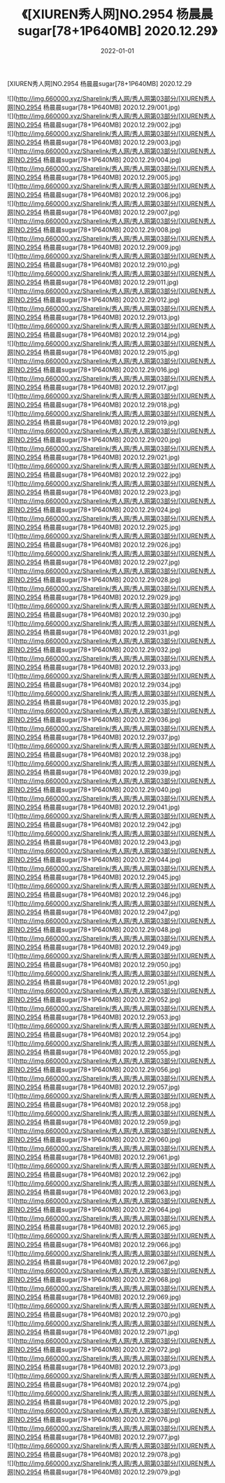 ﻿---
layout: post
title:  《[XIUREN秀人网]NO.2954 杨晨晨sugar[78+1P640MB] 2020.12.29》
date:   2022-01-01
img: http://img.660000.xyz/Sharelink/秀人网/秀人网第03部分/[XIUREN秀人网]NO.2954 杨晨晨sugar[78+1P640MB] 2020.12.29/000.jpg
categories: [美女, 清纯, 唯美]
---

[XIUREN秀人网]NO.2954 杨晨晨sugar[78+1P640MB] 2020.12.29

 ![](http://img.660000.xyz/Sharelink/秀人网/秀人网第03部分/[XIUREN秀人网]NO.2954 杨晨晨sugar[78+1P640MB] 2020.12.29/001.jpg) <br>![](http://img.660000.xyz/Sharelink/秀人网/秀人网第03部分/[XIUREN秀人网]NO.2954 杨晨晨sugar[78+1P640MB] 2020.12.29/002.jpg) <br>![](http://img.660000.xyz/Sharelink/秀人网/秀人网第03部分/[XIUREN秀人网]NO.2954 杨晨晨sugar[78+1P640MB] 2020.12.29/003.jpg) <br>![](http://img.660000.xyz/Sharelink/秀人网/秀人网第03部分/[XIUREN秀人网]NO.2954 杨晨晨sugar[78+1P640MB] 2020.12.29/004.jpg) <br>![](http://img.660000.xyz/Sharelink/秀人网/秀人网第03部分/[XIUREN秀人网]NO.2954 杨晨晨sugar[78+1P640MB] 2020.12.29/005.jpg) <br>![](http://img.660000.xyz/Sharelink/秀人网/秀人网第03部分/[XIUREN秀人网]NO.2954 杨晨晨sugar[78+1P640MB] 2020.12.29/006.jpg) <br>![](http://img.660000.xyz/Sharelink/秀人网/秀人网第03部分/[XIUREN秀人网]NO.2954 杨晨晨sugar[78+1P640MB] 2020.12.29/007.jpg) <br>![](http://img.660000.xyz/Sharelink/秀人网/秀人网第03部分/[XIUREN秀人网]NO.2954 杨晨晨sugar[78+1P640MB] 2020.12.29/008.jpg) <br>![](http://img.660000.xyz/Sharelink/秀人网/秀人网第03部分/[XIUREN秀人网]NO.2954 杨晨晨sugar[78+1P640MB] 2020.12.29/009.jpg) <br>![](http://img.660000.xyz/Sharelink/秀人网/秀人网第03部分/[XIUREN秀人网]NO.2954 杨晨晨sugar[78+1P640MB] 2020.12.29/010.jpg) <br>![](http://img.660000.xyz/Sharelink/秀人网/秀人网第03部分/[XIUREN秀人网]NO.2954 杨晨晨sugar[78+1P640MB] 2020.12.29/011.jpg) <br>![](http://img.660000.xyz/Sharelink/秀人网/秀人网第03部分/[XIUREN秀人网]NO.2954 杨晨晨sugar[78+1P640MB] 2020.12.29/012.jpg) <br>![](http://img.660000.xyz/Sharelink/秀人网/秀人网第03部分/[XIUREN秀人网]NO.2954 杨晨晨sugar[78+1P640MB] 2020.12.29/013.jpg) <br>![](http://img.660000.xyz/Sharelink/秀人网/秀人网第03部分/[XIUREN秀人网]NO.2954 杨晨晨sugar[78+1P640MB] 2020.12.29/014.jpg) <br>![](http://img.660000.xyz/Sharelink/秀人网/秀人网第03部分/[XIUREN秀人网]NO.2954 杨晨晨sugar[78+1P640MB] 2020.12.29/015.jpg) <br>![](http://img.660000.xyz/Sharelink/秀人网/秀人网第03部分/[XIUREN秀人网]NO.2954 杨晨晨sugar[78+1P640MB] 2020.12.29/016.jpg) <br>![](http://img.660000.xyz/Sharelink/秀人网/秀人网第03部分/[XIUREN秀人网]NO.2954 杨晨晨sugar[78+1P640MB] 2020.12.29/017.jpg) <br>![](http://img.660000.xyz/Sharelink/秀人网/秀人网第03部分/[XIUREN秀人网]NO.2954 杨晨晨sugar[78+1P640MB] 2020.12.29/018.jpg) <br>![](http://img.660000.xyz/Sharelink/秀人网/秀人网第03部分/[XIUREN秀人网]NO.2954 杨晨晨sugar[78+1P640MB] 2020.12.29/019.jpg) <br>![](http://img.660000.xyz/Sharelink/秀人网/秀人网第03部分/[XIUREN秀人网]NO.2954 杨晨晨sugar[78+1P640MB] 2020.12.29/020.jpg) <br>![](http://img.660000.xyz/Sharelink/秀人网/秀人网第03部分/[XIUREN秀人网]NO.2954 杨晨晨sugar[78+1P640MB] 2020.12.29/021.jpg) <br>![](http://img.660000.xyz/Sharelink/秀人网/秀人网第03部分/[XIUREN秀人网]NO.2954 杨晨晨sugar[78+1P640MB] 2020.12.29/022.jpg) <br>![](http://img.660000.xyz/Sharelink/秀人网/秀人网第03部分/[XIUREN秀人网]NO.2954 杨晨晨sugar[78+1P640MB] 2020.12.29/023.jpg) <br>![](http://img.660000.xyz/Sharelink/秀人网/秀人网第03部分/[XIUREN秀人网]NO.2954 杨晨晨sugar[78+1P640MB] 2020.12.29/024.jpg) <br>![](http://img.660000.xyz/Sharelink/秀人网/秀人网第03部分/[XIUREN秀人网]NO.2954 杨晨晨sugar[78+1P640MB] 2020.12.29/025.jpg) <br>![](http://img.660000.xyz/Sharelink/秀人网/秀人网第03部分/[XIUREN秀人网]NO.2954 杨晨晨sugar[78+1P640MB] 2020.12.29/026.jpg) <br>![](http://img.660000.xyz/Sharelink/秀人网/秀人网第03部分/[XIUREN秀人网]NO.2954 杨晨晨sugar[78+1P640MB] 2020.12.29/027.jpg) <br>![](http://img.660000.xyz/Sharelink/秀人网/秀人网第03部分/[XIUREN秀人网]NO.2954 杨晨晨sugar[78+1P640MB] 2020.12.29/028.jpg) <br>![](http://img.660000.xyz/Sharelink/秀人网/秀人网第03部分/[XIUREN秀人网]NO.2954 杨晨晨sugar[78+1P640MB] 2020.12.29/029.jpg) <br>![](http://img.660000.xyz/Sharelink/秀人网/秀人网第03部分/[XIUREN秀人网]NO.2954 杨晨晨sugar[78+1P640MB] 2020.12.29/030.jpg) <br>![](http://img.660000.xyz/Sharelink/秀人网/秀人网第03部分/[XIUREN秀人网]NO.2954 杨晨晨sugar[78+1P640MB] 2020.12.29/031.jpg) <br>![](http://img.660000.xyz/Sharelink/秀人网/秀人网第03部分/[XIUREN秀人网]NO.2954 杨晨晨sugar[78+1P640MB] 2020.12.29/032.jpg) <br>![](http://img.660000.xyz/Sharelink/秀人网/秀人网第03部分/[XIUREN秀人网]NO.2954 杨晨晨sugar[78+1P640MB] 2020.12.29/033.jpg) <br>![](http://img.660000.xyz/Sharelink/秀人网/秀人网第03部分/[XIUREN秀人网]NO.2954 杨晨晨sugar[78+1P640MB] 2020.12.29/034.jpg) <br>![](http://img.660000.xyz/Sharelink/秀人网/秀人网第03部分/[XIUREN秀人网]NO.2954 杨晨晨sugar[78+1P640MB] 2020.12.29/035.jpg) <br>![](http://img.660000.xyz/Sharelink/秀人网/秀人网第03部分/[XIUREN秀人网]NO.2954 杨晨晨sugar[78+1P640MB] 2020.12.29/036.jpg) <br>![](http://img.660000.xyz/Sharelink/秀人网/秀人网第03部分/[XIUREN秀人网]NO.2954 杨晨晨sugar[78+1P640MB] 2020.12.29/037.jpg) <br>![](http://img.660000.xyz/Sharelink/秀人网/秀人网第03部分/[XIUREN秀人网]NO.2954 杨晨晨sugar[78+1P640MB] 2020.12.29/038.jpg) <br>![](http://img.660000.xyz/Sharelink/秀人网/秀人网第03部分/[XIUREN秀人网]NO.2954 杨晨晨sugar[78+1P640MB] 2020.12.29/039.jpg) <br>![](http://img.660000.xyz/Sharelink/秀人网/秀人网第03部分/[XIUREN秀人网]NO.2954 杨晨晨sugar[78+1P640MB] 2020.12.29/040.jpg) <br>![](http://img.660000.xyz/Sharelink/秀人网/秀人网第03部分/[XIUREN秀人网]NO.2954 杨晨晨sugar[78+1P640MB] 2020.12.29/041.jpg) <br>![](http://img.660000.xyz/Sharelink/秀人网/秀人网第03部分/[XIUREN秀人网]NO.2954 杨晨晨sugar[78+1P640MB] 2020.12.29/042.jpg) <br>![](http://img.660000.xyz/Sharelink/秀人网/秀人网第03部分/[XIUREN秀人网]NO.2954 杨晨晨sugar[78+1P640MB] 2020.12.29/043.jpg) <br>![](http://img.660000.xyz/Sharelink/秀人网/秀人网第03部分/[XIUREN秀人网]NO.2954 杨晨晨sugar[78+1P640MB] 2020.12.29/044.jpg) <br>![](http://img.660000.xyz/Sharelink/秀人网/秀人网第03部分/[XIUREN秀人网]NO.2954 杨晨晨sugar[78+1P640MB] 2020.12.29/045.jpg) <br>![](http://img.660000.xyz/Sharelink/秀人网/秀人网第03部分/[XIUREN秀人网]NO.2954 杨晨晨sugar[78+1P640MB] 2020.12.29/046.jpg) <br>![](http://img.660000.xyz/Sharelink/秀人网/秀人网第03部分/[XIUREN秀人网]NO.2954 杨晨晨sugar[78+1P640MB] 2020.12.29/047.jpg) <br>![](http://img.660000.xyz/Sharelink/秀人网/秀人网第03部分/[XIUREN秀人网]NO.2954 杨晨晨sugar[78+1P640MB] 2020.12.29/048.jpg) <br>![](http://img.660000.xyz/Sharelink/秀人网/秀人网第03部分/[XIUREN秀人网]NO.2954 杨晨晨sugar[78+1P640MB] 2020.12.29/049.jpg) <br>![](http://img.660000.xyz/Sharelink/秀人网/秀人网第03部分/[XIUREN秀人网]NO.2954 杨晨晨sugar[78+1P640MB] 2020.12.29/050.jpg) <br>![](http://img.660000.xyz/Sharelink/秀人网/秀人网第03部分/[XIUREN秀人网]NO.2954 杨晨晨sugar[78+1P640MB] 2020.12.29/051.jpg) <br>![](http://img.660000.xyz/Sharelink/秀人网/秀人网第03部分/[XIUREN秀人网]NO.2954 杨晨晨sugar[78+1P640MB] 2020.12.29/052.jpg) <br>![](http://img.660000.xyz/Sharelink/秀人网/秀人网第03部分/[XIUREN秀人网]NO.2954 杨晨晨sugar[78+1P640MB] 2020.12.29/053.jpg) <br>![](http://img.660000.xyz/Sharelink/秀人网/秀人网第03部分/[XIUREN秀人网]NO.2954 杨晨晨sugar[78+1P640MB] 2020.12.29/054.jpg) <br>![](http://img.660000.xyz/Sharelink/秀人网/秀人网第03部分/[XIUREN秀人网]NO.2954 杨晨晨sugar[78+1P640MB] 2020.12.29/055.jpg) <br>![](http://img.660000.xyz/Sharelink/秀人网/秀人网第03部分/[XIUREN秀人网]NO.2954 杨晨晨sugar[78+1P640MB] 2020.12.29/056.jpg) <br>![](http://img.660000.xyz/Sharelink/秀人网/秀人网第03部分/[XIUREN秀人网]NO.2954 杨晨晨sugar[78+1P640MB] 2020.12.29/057.jpg) <br>![](http://img.660000.xyz/Sharelink/秀人网/秀人网第03部分/[XIUREN秀人网]NO.2954 杨晨晨sugar[78+1P640MB] 2020.12.29/058.jpg) <br>![](http://img.660000.xyz/Sharelink/秀人网/秀人网第03部分/[XIUREN秀人网]NO.2954 杨晨晨sugar[78+1P640MB] 2020.12.29/059.jpg) <br>![](http://img.660000.xyz/Sharelink/秀人网/秀人网第03部分/[XIUREN秀人网]NO.2954 杨晨晨sugar[78+1P640MB] 2020.12.29/060.jpg) <br>![](http://img.660000.xyz/Sharelink/秀人网/秀人网第03部分/[XIUREN秀人网]NO.2954 杨晨晨sugar[78+1P640MB] 2020.12.29/061.jpg) <br>![](http://img.660000.xyz/Sharelink/秀人网/秀人网第03部分/[XIUREN秀人网]NO.2954 杨晨晨sugar[78+1P640MB] 2020.12.29/062.jpg) <br>![](http://img.660000.xyz/Sharelink/秀人网/秀人网第03部分/[XIUREN秀人网]NO.2954 杨晨晨sugar[78+1P640MB] 2020.12.29/063.jpg) <br>![](http://img.660000.xyz/Sharelink/秀人网/秀人网第03部分/[XIUREN秀人网]NO.2954 杨晨晨sugar[78+1P640MB] 2020.12.29/064.jpg) <br>![](http://img.660000.xyz/Sharelink/秀人网/秀人网第03部分/[XIUREN秀人网]NO.2954 杨晨晨sugar[78+1P640MB] 2020.12.29/065.jpg) <br>![](http://img.660000.xyz/Sharelink/秀人网/秀人网第03部分/[XIUREN秀人网]NO.2954 杨晨晨sugar[78+1P640MB] 2020.12.29/066.jpg) <br>![](http://img.660000.xyz/Sharelink/秀人网/秀人网第03部分/[XIUREN秀人网]NO.2954 杨晨晨sugar[78+1P640MB] 2020.12.29/067.jpg) <br>![](http://img.660000.xyz/Sharelink/秀人网/秀人网第03部分/[XIUREN秀人网]NO.2954 杨晨晨sugar[78+1P640MB] 2020.12.29/068.jpg) <br>![](http://img.660000.xyz/Sharelink/秀人网/秀人网第03部分/[XIUREN秀人网]NO.2954 杨晨晨sugar[78+1P640MB] 2020.12.29/069.jpg) <br>![](http://img.660000.xyz/Sharelink/秀人网/秀人网第03部分/[XIUREN秀人网]NO.2954 杨晨晨sugar[78+1P640MB] 2020.12.29/070.jpg) <br>![](http://img.660000.xyz/Sharelink/秀人网/秀人网第03部分/[XIUREN秀人网]NO.2954 杨晨晨sugar[78+1P640MB] 2020.12.29/071.jpg) <br>![](http://img.660000.xyz/Sharelink/秀人网/秀人网第03部分/[XIUREN秀人网]NO.2954 杨晨晨sugar[78+1P640MB] 2020.12.29/072.jpg) <br>![](http://img.660000.xyz/Sharelink/秀人网/秀人网第03部分/[XIUREN秀人网]NO.2954 杨晨晨sugar[78+1P640MB] 2020.12.29/073.jpg) <br>![](http://img.660000.xyz/Sharelink/秀人网/秀人网第03部分/[XIUREN秀人网]NO.2954 杨晨晨sugar[78+1P640MB] 2020.12.29/074.jpg) <br>![](http://img.660000.xyz/Sharelink/秀人网/秀人网第03部分/[XIUREN秀人网]NO.2954 杨晨晨sugar[78+1P640MB] 2020.12.29/075.jpg) <br>![](http://img.660000.xyz/Sharelink/秀人网/秀人网第03部分/[XIUREN秀人网]NO.2954 杨晨晨sugar[78+1P640MB] 2020.12.29/076.jpg) <br>![](http://img.660000.xyz/Sharelink/秀人网/秀人网第03部分/[XIUREN秀人网]NO.2954 杨晨晨sugar[78+1P640MB] 2020.12.29/077.jpg) <br>![](http://img.660000.xyz/Sharelink/秀人网/秀人网第03部分/[XIUREN秀人网]NO.2954 杨晨晨sugar[78+1P640MB] 2020.12.29/078.jpg) <br>![](http://img.660000.xyz/Sharelink/秀人网/秀人网第03部分/[XIUREN秀人网]NO.2954 杨晨晨sugar[78+1P640MB] 2020.12.29/079.jpg) <br>